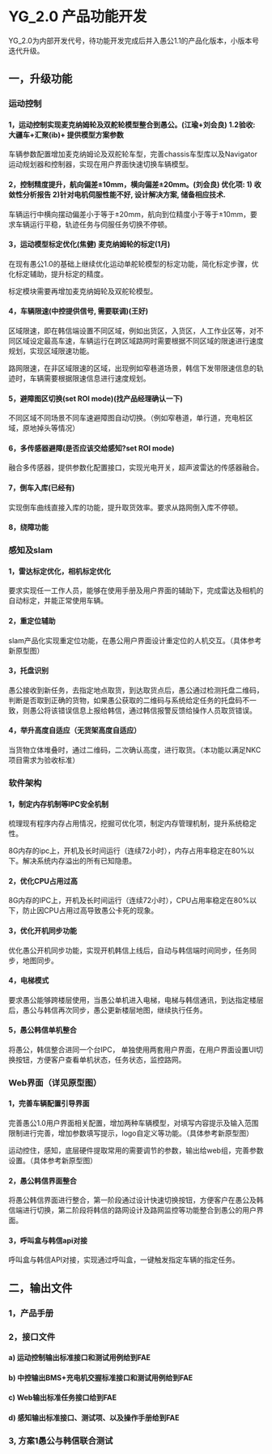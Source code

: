 # YG_2.0 产品功能开发



YG_2.0为内部开发代号，待功能开发完成后并入愚公1.1的产品化版本，小版本号迭代升级。



## 一，升级功能



### 运动控制

#### 1，运动控制实现麦克纳姆轮及双舵轮模型整合到愚公。(江瑜+刘会良) 1.2验收: 大疆车+汇聚(ib)+ 提供模型方案参数

车辆参数配置增加麦克纳姆论及双舵轮车型，完善chassis车型库以及Navigator运动规划器和控制器，实现在用户界面快速切换车辆模型。

#### 2，控制精度提升，航向偏差±10mm，横向偏差±20mm。(刘会良) 优化项: 1) 收敛性分析报告 2)针对电机伺服性能不好, 设计解决方案, 储备相应技术.

车辆运行中横向摆动偏差小于等于±20mm，航向到位精度小于等于±10mm，要求车辆运行平稳，轨迹任务与伺服任务切换不停顿。

#### 3，运动模型标定优化(焦健) 麦克纳姆轮的标定(1月)

在现有愚公1.0的基础上继续优化运动单舵轮模型的标定功能，简化标定步骤，优化标定辅助，提升标定的精度。

标定模块需要再增加麦克纳姆轮及双舵轮模型。

#### 4，车辆限速(中控提供信号, 需要联调)(王好)

区域限速，即在韩信端设置不同区域，例如出货区，入货区，人工作业区等，对不同区域设定最高车速，车辆运行在跨区域路网时需要根据不同区域的限速进行速度规划，实现区域限速功能。

路网限速，在非区域限速的区域，出现例如窄巷道场景，韩信下发带限速信息的轨迹时，车辆需要根据限速信息进行速度规划。

#### 5，避障图区切换(set ROI mode)(找产品经理确认一下)

不同区域不同场景不同车速避障图自动切换。（例如窄巷道，单行道，充电桩区域，原地掉头等情况）

#### 6，多传感器避障(是否应该交给感知?set ROI mode)

融合多传感器，提供参数化配置接口，实现光电开关，超声波雷达的传感器融合。

#### 7，倒车入库(已经有)

实现倒车曲线直接入库的功能，提升取货效率。要求从路网倒入库不停顿。

#### 8，绕障功能



### 感知及slam

#### 1，雷达标定优化，相机标定优化

要求实现任一工作人员，能够在使用手册及用户界面的辅助下，完成雷达及相机的自动标定，并能正常使用车辆。

#### 2，重定位辅助

slam产品化实现重定位功能，在愚公用户界面设计重定位的人机交互。（具体参考新原型图）

#### 3，托盘识别

愚公接收到新任务，去指定地点取货，到达取货点后，愚公通过检测托盘二维码，判断是否取到正确的货物，如果愚公获取的二维码与系统给定任务的托盘码不一致，则愚公将该错误信息上报给韩信，通过韩信报警反馈给操作人员取货错误。

#### 4，举升高度自适应（无货架高度自适应）

当货物立体堆叠时，通过二维码，二次确认高度，进行取货。（本功能以满足NKC项目需求为验收标准）





### 软件架构

#### 1，制定内存机制等IPC安全机制

梳理现有程序内存占用情况，挖掘可优化项，制定内存管理机制，提升系统稳定性。

8G内存的ipc上，开机及长时间运行（连续72小时），内存占用率稳定在80%以下。解决系统内存溢出的所有已知隐患。

#### 2，优化CPU占用过高

8G内存的IPC上，开机及长时间运行（连续72小时），CPU占用率稳定在80%以下，防止因CPU占用过高导致愚公卡死的现象。

#### 3，优化开机同步功能

优化愚公开机同步功能，实现开机韩信上线后，自动与韩信端时间同步，任务同步，地图同步。

#### 4，电梯模式

要求愚公能够跨楼层使用，当愚公单机进入电梯，电梯与韩信通讯，到达指定楼层后，愚公与韩信再次同步，愚公更新楼层地图，继续执行任务。

#### 5，愚公韩信单机整合

将愚公，韩信整合进同一个台IPC， 单独使用两套用户界面，在用户界面设置UI切换按钮，方便客户查看单机状态，任务状态，监控路网。



### Web界面（详见原型图）

#### 1，完善车辆配置引导界面

完善愚公1.0用户界面相关配置，增加两种车辆模型，对填写内容提示及输入范围限制进行完善，增加参数填写提示，logo自定义等功能。（具体参考新原型图）

运动控住，感知，底层硬件提取常用的需要调节的参数，输出给web组，完善参数设置。（具体参考新原型图）

#### 2，愚公韩信界面整合

将愚公韩信界面进行整合，第一阶段通过设计快速切换按钮，方便客户在愚公及韩信端进行切换，第二阶段将韩信的路网设计及路网监控等功能整合到愚公的用户界面。

#### 3，呼叫盒与韩信api对接

呼叫盒与韩信API对接，实现通过呼叫盒，一键触发指定车辆的指定任务。





## 二，输出文件

### 1，产品手册

### 2，接口文件
#### a) 运动控制输出标准接口和测试用例给到FAE
#### b) 中控输出BMS+充电机交握标准接口和测试用例给到FAE
#### c) Web输出标准任务接口给到FAE
#### d) 感知输出标准接口、测试项、以及操作手册给到FAE



### 3, 方案1愚公与韩信联合测试




















